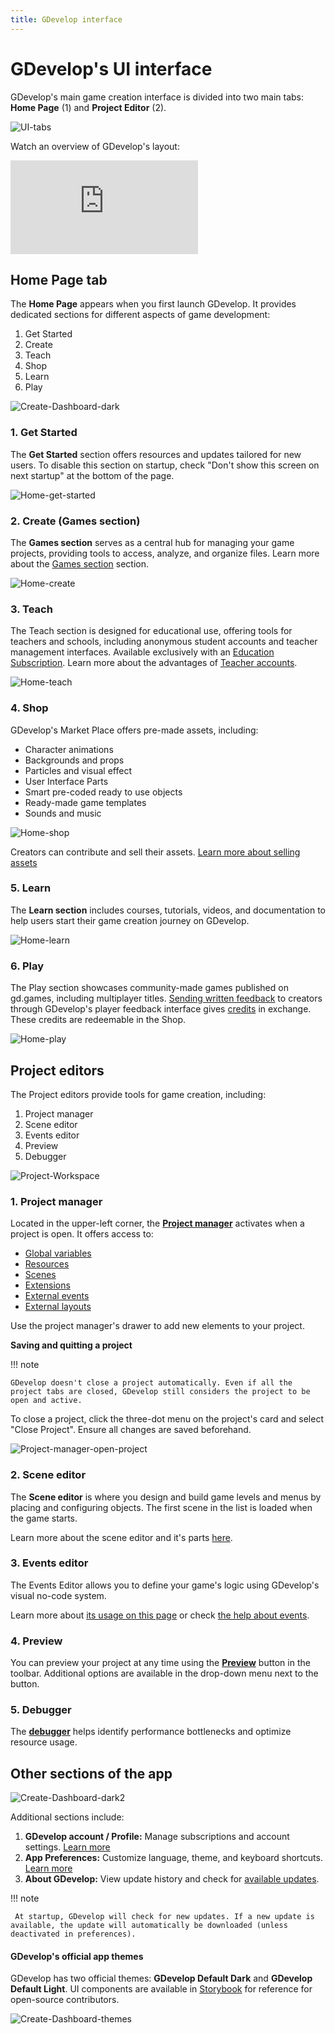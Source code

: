 ```yaml
---
title: GDevelop interface
---
```

# GDevelop's UI interface

GDevelop's main game creation interface is divided into two main tabs: **Home Page** (1) and **Project Editor** (2).

![UI-tabs](UI-tabs.png)

Watch an overview of GDevelop's layout:

<div class="video-container">
  <iframe src="https://www.youtube.com/embed/bR2BjT7JG0k" frameborder="0" allowfullscreen></iframe>
</div>

## Home Page tab

The **Home Page** appears when you first launch GDevelop. It provides dedicated sections for different aspects of game development:

 1. Get Started
 2. Create
 3. Teach
 4. Shop
 5. Learn
 6. Play

![Create-Dashboard-dark](Create-Dashboard-dark.png)

### 1. Get Started
The **Get Started** section offers resources and updates tailored for new users. To disable this section on startup, check "Don't show this screen on next startup" at the bottom of the page.

![Home-get-started](Home-get-started.png)

### 2. Create (Games section)
The **Games section** serves as a central hub for managing your game projects, providing tools to access, analyze, and organize files. Learn more about the [Games section](/gdevelop5/interface/create-dashboard/) section.

![Home-create](Home-create.png)

### 3. Teach
The Teach section is designed for educational use, offering tools for teachers and schools, including anonymous student accounts and teacher management interfaces. Available exclusively with an [Education Subscription](https://gdevelop.io/pricing/education). Learn more about the advantages of [Teacher accounts](https://wiki.gdevelop.io/gdevelop5/education/#teacher-accounts-managing-students-and-their-work).

![Home-teach](Home-teach.png)

### 4. Shop
GDevelop's Market Place offers pre-made assets, including:

 * Character animations
 * Backgrounds and props
 * Particles and visual effect
 * User Interface Parts
 * Smart pre-coded ready to use objects
 * Ready-made game templates
 * Sounds and music

![Home-shop](Home-shop.png)

Creators can contribute and sell their assets. [Learn more about selling assets](gdevelop5/community/sell-asset-pack-store/)

### 5. Learn
The **Learn section** includes courses, tutorials, videos, and documentation to help users start their game creation journey on GDevelop.

![Home-learn](Home-learn.png)

### 6. Play
The Play section showcases community-made games published on gd.games, including multiplayer titles. [Sending written feedback](https://wiki.gdevelop.io/gdevelop5/interface/games-dashboard/player-feedback/#giving-feedback) to creators through GDevelop's player feedback interface gives [credits](/gdevelop5/interface/profile/credits/) in exchange. These credits are redeemable in the Shop.

![Home-play](Home-play.png)


## Project editors

The Project editors provide tools for game creation, including:

 1. Project manager
 2. Scene editor
 3. Events editor
 4. Preview
 5. Debugger

![Project-Workspace](Project-Workspace.png)

### 1. Project manager
Located in the upper-left corner, the **[Project manager](/gdevelop5/interface/project-manager/#project-manager)** activates when a project is open. It offers access to:

 * [Global variables](/gdevelop5/all-features/variables/global-variables/#global-variables)
 * [Resources](/gdevelop5/tutorials/resources/#resources)
 * [Scenes](/gdevelop5/interface/scene-editor/)
 * [Extensions](/gdevelop5/extensions/tiers/#extension-tiers)
 * [External events](/gdevelop5/interface/events-editor/external-events/#external-events)
 * [External layouts](/gdevelop5/interface/scene-editor/external-layouts/#external-layouts)

Use the project manager's drawer to add new elements to your project.

**Saving and quitting a project**

!!! note

    GDevelop doesn't close a project automatically. Even if all the project tabs are closed, GDevelop still considers the project to be open and active.


To close a project, click the three-dot menu on the project's card and select "Close Project". Ensure all changes are saved beforehand.

![Project-manager-open-project](Project-manager-open-project)

### 2. Scene editor

The **Scene editor** is where you design and build game levels and menus by placing and configuring objects. The first scene in the list is loaded when the game starts.

Learn more about the scene editor and it's parts [here](/gdevelop5/interface/scene-editor).

### 3. Events editor
The Events Editor allows you to define your game's logic using GDevelop's visual no-code system.

Learn more about [its usage on this page](/gdevelop5/interface/events-editor) or check [the help about events](/gdevelop5/events).

### 4. Preview
You can preview your project at any time using the **[Preview](/gdevelop5/interface/preview/#previewing-your-game)** button in the toolbar. Additional options are available in the drop-down menu next to the button.

### 5. Debugger
The **[debugger](/gdevelop5/interface/debugger/profile-your-game/)** helps identify performance bottlenecks and optimize resource usage.

## Other sections of the app

![Create-Dashboard-dark2](Create-Dashboard-dark2.png)

Additional sections include:

 1. **GDevelop account / Profile:** Manage subscriptions and account settings. [Learn more](/gdevelop5/interface/profile/#cancelling-your-subscription)
 2. **App Preferences:** Customize language, theme, and keyboard shortcuts. [Learn more](/gdevelop5/preferences/#preferences)
 3. **About GDevelop:** View update history and check for [available updates](/gdevelop5/interface/updates).

!!! note

     At startup, GDevelop will check for new updates. If a new update is available, the update will automatically be downloaded (unless deactivated in preferences).

#### GDevelop's official app themes

GDevelop has two official themes: **GDevelop Default Dark** and **GDevelop Default Light**. UI components are available in [Storybook](http://gdevelop-storybook.s3-website-us-east-1.amazonaws.com/analytics-charts/latest/?path=/story/welcome--to-storybook) for reference for open-source contributors.

![Create-Dashboard-themes](Create-Dashboard-themes.png)
